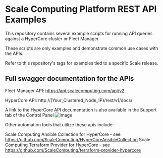 # Scale Computing Platform REST API Examples

This repository contains several example scripts for running API queries against a HyperCore cluster or Fleet Manager.

These scripts are only examples and demonstrate common use cases with the APIs.  

Refer to this repository's tags for examples tied to a specific Scale release.

## Full swagger documentation for the APIs

Fleet Manager API: https://api.scalecomputing.com/api/v2

HyperCore API: http://[Your_Clustered_Node_IP}/rest/v1/docs/

A link to the HyperCore API documentation is also available in the Support tab of the Control Panel
![image](https://github.com/user-attachments/assets/107d6c07-5a70-4749-b6f6-8c4780982ba4)

Other automation tools that utilize these apis include:

Scale Computing Ansible Collection for HyperCore - see https://github.com/ScaleComputing/HyperCoreAnsibleCollection
Scale Computing Terraform Provider for HyperCore - see https://github.com/ScaleComputing/terraform-provider-hypercore
